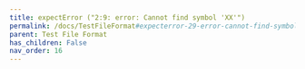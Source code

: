 ```yaml
---
title: expectError ("2:9: error: Cannot find symbol 'XX'")
permalink: /docs/TestFileFormat#expecterror-29-error-cannot-find-symbol-xx
parent: Test File Format
has_children: False
nav_order: 16
---
```

